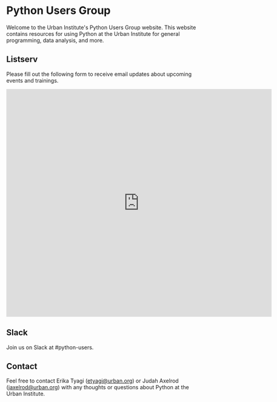 # Python Users Group 

Welcome to the Urban Institute's Python Users Group website. This website contains resources for using Python at the Urban Institute for general programming, data analysis, and more.

## Listserv 
Please fill out the following form to receive email updates about upcoming events and trainings.

<iframe width="700" height="600" frameborder="0" src="https://app.smartsheet.com/b/form/209d20b35be54be89c74fed3dc99c692"></iframe>  

## Slack 
Join us on Slack at #python-users. 

## Contact 
Feel free to contact Erika Tyagi (etyagi@urban.org) or Judah Axelrod (jaxelrod@urban.org) with any thoughts or questions about Python at the Urban Institute. 